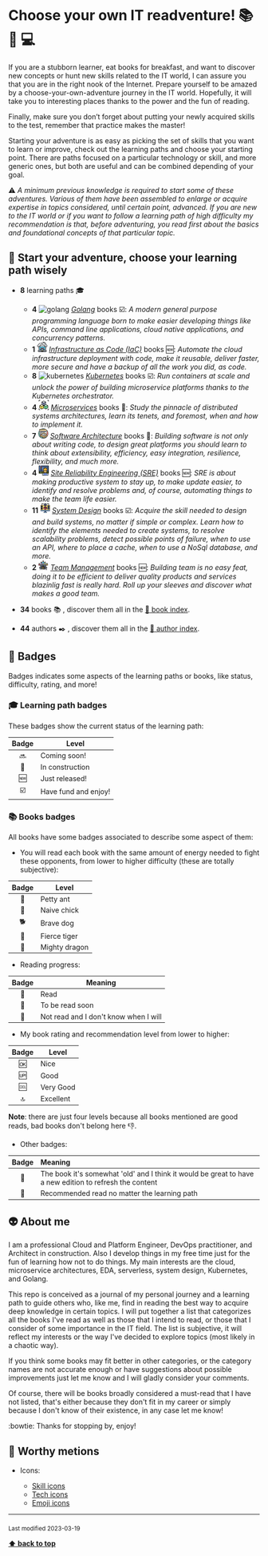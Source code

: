 
[//]: # (Auto generated file from templates)


# Choose your own IT readventure! :books: :sunrise_over_mountains: :computer:

If you are a stubborn learner, eat books for breakfast, and want to discover new concepts or hunt new skills related to the IT world, I can assure you that you are in the right nook of the Internet. Prepare yourself to be amazed by a choose-your-own-adventure journey in the IT world. Hopefully, it will take you to interesting places thanks to the power and the fun of reading.

Finally, make sure you don’t forget about putting your newly acquired skills to the test, remember that practice makes the master!

Starting your adventure is as easy as picking the set of skills that you want to learn or improve, check out the learning paths and choose your starting point. There are paths focused on a particular technology or skill, and more generic ones, but both are useful and can be combined depending of your goal.


:warning: *A minimum previous knowledge is required to start some of these adventures. Various of them have been assembled to enlarge or acquire expertise in topics considered, until certain point, advanced. If you are new to the IT world or if you want to follow a learning path of high difficulty my recommendation is that, before adventuring, you read first about the basics and foundational concepts of that particular topic.*


## :checkered_flag: Start your adventure, choose your learning path wisely


- **8** learning paths :mortar_board:
  - **4** <img height="20" src="https://skillicons.dev/icons?i=go" alt="golang" title="Golang"/> [*Golang*](/content/learning-paths/golang) books :ballot_box_with_check:: *A modern general purpose programming language born to make easier developing things like APIs, command line applications, cloud native applications, and concurrency patterns.*
  - **1** <img height="20" src="/assets/learning-paths/icons/iac.png" alt="iac" title="Infrastructure as Code (IaC)"/> [*Infrastructure as Code (IaC)*](/content/learning-paths/iac) books :new:: *Automate the cloud infrastructure deployment with code, make it reusable, deliver faster, more secure and have a backup of all the work you did, as code.*
  - **8** <img height="20" src="https://user-images.githubusercontent.com/25181517/182534006-037f08b5-8e7b-4e5f-96b6-5d2a5558fa85.png" alt="kubernetes" title="Kubernetes"/> [*Kubernetes*](/content/learning-paths/kubernetes) books :ballot_box_with_check:: *Run containers at scale and unlock the power of building microservice platforms thanks to the Kubernetes orchestrator.*
  - **4** <img height="20" src="/assets/learning-paths/icons/microservices.png" alt="microservices" title="Microservices"/> [*Microservices*](/content/learning-paths/microservices) books :construction:: *Study the pinnacle of distributed systems architectures, learn its tenets, and foremost, when and how to implement it.*
  - **7** <img height="20" src="/assets/learning-paths/icons/software-architecture.png" alt="software-architecture" title="Software Architecture"/> [*Software Architecture*](/content/learning-paths/software-architecture) books :construction:: *Building software is not only about writing code, to design great platforms you should learn to think about extensibility, efficiency, easy integration, resilience, flexibility, and much more.*
  - **4** <img height="20" src="/assets/learning-paths/icons/sre.png" alt="sre" title="Site Reliability Engineering (SRE)"/> [*Site Reliability Engineering (SRE)*](/content/learning-paths/sre) books :new:: *SRE is about making productive system to stay up, to make update easier, to identify and resolve problems and, of course, automating things to make the team life easier.*
  - **11** <img height="20" src="/assets/learning-paths/icons/system-design.png" alt="system-design" title="System Design"/> [*System Design*](/content/learning-paths/system-design) books :ballot_box_with_check:: *Acquire the skill needed to design and build systems, no matter if simple or complex. Learn how to identify the elements needed to create systems, to resolve scalability problems, detect possible points of failure, when to use an API, where to place a cache, when to use a NoSql database, and more.*
  - **2** <img height="20" src="/assets/learning-paths/icons/team-management.png" alt="team-management" title="Team Management"/> [*Team Management*](/content/learning-paths/team-management) books :new:: *Building team is no easy feat, doing it to be efficient to deliver quality products and services blazinlig fast is really hard. Roll up your sleeves and discover what makes a good team.*

- **34** books :books: , discover them all in the [:scroll: book index](./content/book-index.md).
- **44** authors :black_nib: , discover them all in the [:scroll: author index](./content/author-index.md).

## :name_badge: Badges

Badges indicates some aspects of the learning paths or books, like status, difficulty, rating, and more!

### :mortar_board: Learning path badges

These badges show the current status of the learning path:

| Badge | Level |
| :---: | --- |
| :soon: | Coming soon! |
| :construction: | In construction |
| :new: | Just released! |
| :ballot_box_with_check: | Have fund and enjoy! |

### :books: Books badges

All books have some badges associated to describe some aspect of them:

- You will read each book with the same amount of energy needed to fight these opponents, from lower to higher difficulty (these are totally subjective):

| Badge | Level |
| :---: | --- |
| :ant: | Petty ant |
| :hatched_chick: | Naive chick |
| :dog2: | Brave dog |
| :tiger2: | Fierce tiger |
| :dragon: | Mighty dragon |

- Reading progress:

| Badge | Meaning |
| :---: | --- |
| :green_book: | Read |
| :blue_book: | To be read soon |
| :orange_book: | Not read and I don't know when I will |

- My book rating and recommendation level from lower to higher:

| Badge  | Level     |
| :---:  | ---       |
| :ok:   | Nice      |
| :up:   | Good      |
| :cool: | Very Good |
| :top:  | Excellent |

**Note**: there are just four levels because all books mentioned are good reads, bad books don't belong here :thumbsdown:.

- Other badges:

| Badge | Meaning |
| :---:  | :---  |
| :arrows_counterclockwise: | The book it's somewhat 'old' and I think it would be great to have a new edition to refresh the content |
| :bookmark: | Recommended read no matter the learning path | 

## :alien: About me

I am a professional Cloud and Platform Engineer, DevOps practitioner, and Architect in construction. Also I develop things in my free time just for the fun of learning how not to do things. My main interests are the cloud, microservice architectures, EDA, serverless, system design, Kubernetes, and Golang.

This repo is conceived as a journal of my personal journey and a learning path to guide others who, like me, find in reading the best way to acquire deep knowledge in certain topics. I will put together a list that categorizes all the books I've read as well as those that I intend to read, or those that I consider of some importance in the IT field. The list is subjective, it will reflect my interests or the way I've decided to explore topics (most likely in a chaotic way).

If you think some books may fit better in other categories, or the category names are not accurate enough or have suggestions about possible improvements just let me know and I will gladly consider your comments. 

Of course, there will be books broadly considered a must-read that I have not listed, that's either because they don't fit in my career or simply because I don't know of their existence, in any case let me know!

:bowtie: Thanks for stopping by, enjoy!

## :pushpin: Worthy metions

- Icons:

    * [Skill icons](https://github.com/tandpfun/skill-icons)
    * [Tech icons](https://github.com/marwin1991/profile-technology-icons)
    * [Emoji icons](https://gist.github.com/kajal1106/b0bf3b9f93b4f484dc3703c8c64bbe1c)


---
<sub>Last modified 2023-03-19</sub>

[**⬆ back to top**](#choose-your-own-it-readventure-books-sunrise_over_mountains-computer)
